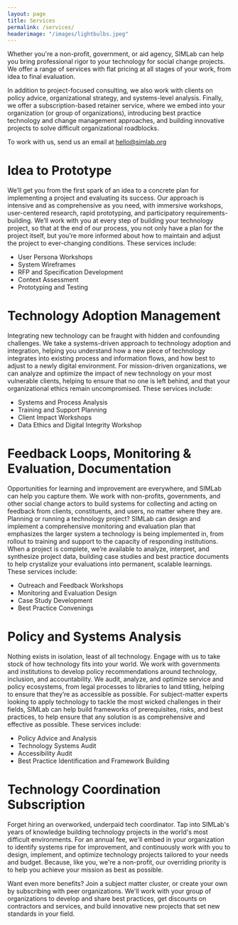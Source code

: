 ```yaml
---
layout: page
title: Services
permalink: /services/
headerimage: "/images/lightbulbs.jpeg"
---
```


Whether you're a non-profit, government, or aid agency, SIMLab can help you bring professional rigor to your technology for social change projects. We offer a range of services with flat pricing at all stages of your work, from idea to final evaluation.

In addition to project-focused consulting, we also work with clients on policy advice, organizational strategy, and systems-level analysis. Finally, we offer a subscription-based retainer service, where we embed into your organization (or group of organizations), introducing best practice technology and change management approaches, and building innovative projects to solve difficult organizational roadblocks.

To work with us, send us an email at [hello@simlab.org](mailto:hello@simlab.org)

# Idea to Prototype
We’ll get you from the first spark of an idea to a concrete plan for implementing a project and evaluating its success. Our approach is intensive and as comprehensive as you need, with immersive workshops, user-centered research, rapid prototyping, and participatory requirements-building. We’ll work with you at every step of building your technology project, so that at the end of our process, you not only have a plan for the project itself, but you’re more informed about how to maintain and adjust the project to ever-changing conditions. These services include:    

  * User Persona Workshops
  * System Wireframes
  * RFP and Specification Development
  * Context Assessment
  * Prototyping and Testing

# Technology Adoption Management
Integrating new technology can be fraught with hidden and confounding challenges. We take a systems-driven approach to technology adoption and integration, helping you understand how a new piece of technology integrates into existing process and information flows, and how best to adjust to a newly digital environment. For mission-driven organizations, we can analyze and optimize the impact of new technology on your most vulnerable clients, helping to ensure that no one is left behind, and that your organizational ethics remain uncompromised. These services include:

* Systems and Process Analysis
* Training and Support Planning
* Client Impact Workshops
* Data Ethics and Digital Integrity Workshop

# Feedback Loops, Monitoring & Evaluation, Documentation
Opportunities for learning and improvement are everywhere, and SIMLab can help you capture them. We work with non-profits, governments, and other social change actors to build systems for collecting and acting on feedback from clients, constituents, and users, no matter where they are. Planning or running a technology project? SIMLab can design and implement a comprehensive monitoring and evaluation plan that emphasizes the larger system a technology is being implemented in, from rollout to training and support to the capacity of responding institutions. When a project is complete, we’re available to analyze, interpret, and synthesize project data, building case studies and best practice documents to help crystalize your evaluations into permanent, scalable learnings. These services include:

* Outreach and Feedback Workshops
* Monitoring and Evaluation Design
* Case Study Development
* Best Practice Convenings


# Policy and Systems Analysis
Nothing exists in isolation, least of all technology. Engage with us to take stock of how technology fits into your world. We work with governments and institutions to develop policy recommendations around technology, inclusion, and accountability. We audit, analyze, and optimize service and policy ecosystems, from legal processes to libraries to land titling, helping to ensure that they’re as accessible as possible. For subject-matter experts looking to apply technology to tackle the most wicked challenges in their fields, SIMLab can help build frameworks of prerequisites, risks, and best practices, to help ensure that any solution is as comprehensive and effective as possible. These services include:

* Policy Advice and Analysis
* Technology Systems Audit
* Accessibility Audit
* Best Practice Identification and Framework Building


# Technology Coordination Subscription
Forget hiring an overworked, underpaid tech coordinator. Tap into SIMLab's years of knowledge building technology projects in the world's most difficult environments. For an annual fee, we'll embed in your organization to identify systems ripe for improvement, and continuously work with you to design, implement, and optimize technology projects tailored to your needs and budget. Because, like you, we're a non-profit, our overriding priority is to help you achieve your mission as best as possible.

Want even more benefits? Join a subject matter cluster, or create your own by subscribing with peer organizations. We'll work with your group of organizations to develop and share best practices, get discounts on contractors and services, and build innovative new projects that set new standards in your field.
